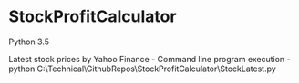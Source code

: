 # StockProfitCalculator
Python 3.5

Latest stock prices by Yahoo Finance - 
Command line program execution - 
python C:\Technical\GithubRepos\StockProfitCalculator\StockLatest.py